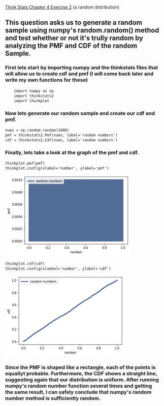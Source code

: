 [Think Stats Chapter 4 Exercise 2](http://greenteapress.com/thinkstats2/html/thinkstats2005.html#toc41) (a random distribution)

## This question asks us to generate a random sample using numpy's random.random() method and test whether or not it's trully random by analyzing the PMF and CDF of the random Sample.

### First lets start by importing numpy and the thinkstats files that will allow us to create cdf and pmf (I will come back later and write my own functions for these)
```
    import numpy as np
    import thinkstats2
    import thinkplot
```

### Now lets generate our random sample and create our cdf and pmf.
```
nums = np.random.random(1000)
pmf = thinkstats2.Pmf(nums, label='random numbers')
cdf = thinkstats2.Cdf(nums, label='random numbers')
```

### Finally, lets take a look at the graph of the pmf and cdf.
```
thinkplot.pmf(pmf)
thinkplot.config(xlabel='number', ylabel='pmf')
```
![PMF Graph](pmf.png)


```
thinkplot.cdf(cdf)
thinkplot.config(xlaebel='number', ylabel='cdf')
```
![CDF Graph](cdf.png)

### Since the PMF is shaped like a rectangle, each of the points is equallyt probable. Furthermore, the CDF shows a straight line, suggesting again that our distribution is uniform. After running numpy's random number function several times and getting the same result, I can safely conclude that numpy's random number method is sufficiently random. 